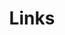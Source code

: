 ---
title: Links
links:
  - title: GitHub
    description: GitHub is the world's largest software development platform.
    website: https://github.com
    image: https://github.githubassets.com/images/modules/logos_page/GitHub-Mark.png
  - title: AI Wiki
    description: 本人创建并维护的人工智能自学指南。
    website: https://aidiy.icu
    image: ./AIWiki.png
menu:
    main: 
        weight: 4
        params:
            icon: link

comments: false
---